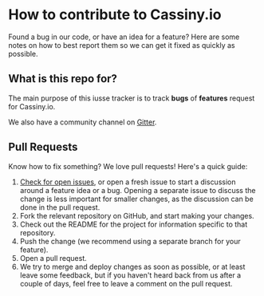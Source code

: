 # How to contribute to Cassiny.io

Found a bug in our code, or have an idea for a feature? Here are some notes on
how to best report them so we can get it fixed as quickly as possible.


## What is this repo for?

The main purpose of this iusse tracker is to track **bugs** of **features** request for Cassiny.io.

We also have a community channel on
[Gitter](https://gitter.im/getcassiny/Lobby?utm_source=share-link&utm_medium=link&utm_campaign=share-link).

## Pull Requests

Know how to fix something? We love pull requests! Here's a quick guide:

1. [Check for open issues](https://github.com/cassinyio/cassinyio/issues), or
   open a fresh issue to start a discussion around a feature idea or a bug.
   Opening a separate issue to discuss the change is less important for smaller
   changes, as the discussion can be done in the pull request.
2. Fork the relevant repository on GitHub, and start making your changes.
3. Check out the README for the project for information specific to that
   repository.
3. Push the change (we recommend using a separate branch for your feature).
4. Open a pull request.
5. We try to merge and deploy changes as soon as possible, or at least leave
   some feedback, but if you haven't heard back from us after a couple of days,
   feel free to leave a comment on the pull request.

